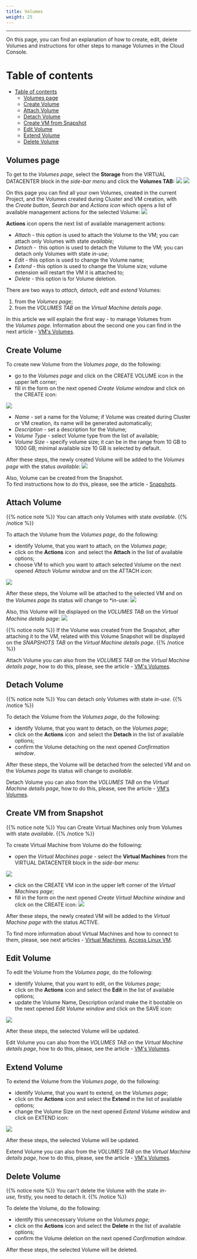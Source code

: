 ```yaml
---
title: Volumes
weight: 25
---
```

___
On this page, you can find an explanation of how to create, edit, delete Volumes and instructions for other steps to manage Volumes in the Cloud Console.

# Table of contents
- [Table of contents](#table-of-contents)
  - [Volumes page](#volumes-page)
  - [Create Volume](#create-volume)
  - [Attach Volume](#attach-volume)
  - [Detach Volume](#detach-volume)
  - [Create VM from Snapshot](#create-vm-from-snapshot)
  - [Edit Volume](#edit-volume)
  - [Extend Volume](#extend-volume)
  - [Delete Volume](#delete-volume)

## Volumes page
To get to the *Volumes page*, select the **Storage** from the VIRTUAL DATACENTER block in the *side-bar menu* and click the **Volumes TAB:**
![](../../../assets/images/vol/1.png?width=15pc&classes=border,shadow) 
![](../../../assets/images/vol/2.png?width=30pc&classes=border,shadow) 

On this page you can find all your own Volumes, created in the current Project, and the Volumes created during Cluster and VM creation, with the *Create button*, *Search bar* and *Actions icon* which opens a list of available management actions for the selected Volume:
![](../../../assets/images/vol/3.png?classes=border,shadow) 

**Actions** icon opens the next list of available management actions:
- *Attach* - this option is used to attach the Volume to the VM; you can attach only Volumes with state *available*;  
- *Detach* -  this option is used to detach the Volume to the VM; you can detach only Volumes with state *in-use*;  
- *Edit* - this option is used to change the Volume name;
- *Extend* - this option is used to change the Volume size; volume extension will restart the VM it is attached to;
- *Delete* - this option is for Volume deletion.

There are two ways to *attach*, *detach*, *edit* and *extend* Volumes:
1. from the *Volumes page*;
2. from the *VOLUMES TAB* on the *Virtual Machine details page*.

In this article we will explain the first way - to manage Volumes from the *Volumes page*. Information about the second one you can find in the next article - [VM's Volumes](https://docs.ventuscloud.eu/products/storage/manage-volumes/).  

## Create Volume
To create new Volume from the *Volumes page*, do the following:
- go to the *Volumes page* and click on the CREATE VOLUME icon in the upper left corner;
- fill in the form on the next opened *Create Volume window* and click on the CREATE icon:

![](../../../assets/images/vol/4.png?width=35pc&classes=border,shadow) 
  - *Name* - set a name for the Volume; if Volume was created during Cluster or VM creation, its name will be generated automatically;
  - *Description* - set a description for the Volume;
  - *Volume Type* - select Volume type from the list of available;
  - *Volume Size* - specify volume size; it can be in the range from 10 GB to 1000 GB; minimal available size 10 GB is selected by default.

After these steps, the newly created Volume will be added to the *Volumes page* with the status *available*:
![](../../../assets/images/vol/5.png?classes=border,shadow) 

Also, Volume can be created from the Snapshot.  
To find instructions how to do this, please, see the article - [Snapshots](https://docs.ventuscloud.eu/products/storage/snapshots/).

## Attach Volume
{{% notice note %}}
You can attach only Volumes with state *available*. 
{{% /notice %}}

To attach the Volume from the *Volumes page*, do the following:
- identify Volume, that you want to attach, on the *Volumes page*;
- click on the **Actions** icon  and select the **Attach** in the list of available options;
- choose VM to which you want to attach selected Volume on the next opened *Attach Volume window* and on the ATTACH icon:

![](../../../assets/images/vol/8.png?width=35pc&classes=border,shadow) 

After these steps, the Volume will be attached to the selected VM and on the *Volumes page* its status will change to *in-use:
![](../../../assets/images/vol/9.png?classes=border,shadow) 

Also, this Volume will be displayed on the *VOLUMES TAB* on the *Virtual Machine details page*:
![](../../../assets/images/vol/10.png?classes=border,shadow) 

{{% notice note %}}
If the Volume was created from the Snapshot, after attaching it to the VM, related with this Volume Snapshot will be displayed on the *SNAPSHOTS TAB* on the *Virtual Machine details page*. 
{{% /notice %}}

Attach Volume you can also from the *VOLUMES TAB* on the *Virtual Machine details page*, how to do this, please, see the article - [VM's Volumes](https://docs.ventuscloud.eu/products/storage/manage-volumes/).

## Detach Volume
{{% notice note %}}
You can detach only Volumes with state *in-use*. 
{{% /notice %}}

To detach the Volume from the *Volumes page*, do the following:
- identify Volume, that you want to detach, on the *Volumes page*;
- click on the **Actions** icon  and select the **Detach** in the list of available options;
- confirm the Volume detaching on the next opened *Confirmation window*.

After these steps, the Volume will be detached from the selected VM and on the *Volumes page* its status will change to *available*.

Detach Volume you can also from the *VOLUMES TAB* on the *Virtual Machine details page*, how to do this, please, see the article - [VM's Volumes](https://docs.ventuscloud.eu/products/storage/manage-volumes/).

## Create VM from Snapshot
{{% notice note %}}
You can Create Virtual Machines only from Volumes with state *available*. 
{{% /notice %}}

To create Virtual Machine from Volume do the following:
- open the *Virtual Machines page* - select the **Virtual Machines** from the VIRTUAL DATACENTER block in the *side-bar menu*:

![](../../../assets/images/vms/1.png?width=15pc&classes=border,shadow)  
- click on the CREATE VM icon in the upper left corner of the *Virtual Machines page*;
- fill in the form on the next opened *Create Virtual Machine window* and click on the CREATE icon:
![](../../../assets/images/tutorials/21.png?width=30pc&classes=border,shadow)

After these steps, the newly created VM will be added to the *Virtual Machine page* with the status ACTIVE.

To find more information about Virtual Machines and how to connect to them, please, see next articles - [Virtual Machines](https://docs.ventuscloud.eu/products/compute/virtual-machines/), [Access Linux VM](https://docs.ventuscloud.eu/products/compute/connect-linux-vm/). 

## Edit Volume
To edit the Volume from the *Volumes page*, do the following:
- identify Volume, that you want to edit, on the *Volumes page*;
- click on the **Actions** icon and select the **Edit** in the list of available options;
- update the Volume Name, Description or/and make the it bootable on the next opened *Edit Volume window* and click on the SAVE icon:

![](../../../assets/images/vol/6.png?width=35pc&classes=border,shadow)

After these steps, the selected Volume will be updated.

Edit Volume you can also from the *VOLUMES TAB* on the *Virtual Machine details page*, how to do this, please, see the article - [VM's Volumes](https://docs.ventuscloud.eu/products/storage/manage-volumes/).

## Extend Volume
To extend the Volume from the *Volumes page*, do the following:
- identify Volume, that you want to extend, on the *Volumes page*;
- click on the **Actions** icon and select the **Extend** in the list of available options;
- change the Volume Size on the next opened *Extend Volume window* and click on EXTEND icon:

![](../../../assets/images/vol/7.png?width=35pc&classes=border,shadow)

After these steps, the selected Volume will be updated.

Extend Volume you can also from the *VOLUMES TAB* on the *Virtual Machine details page*, how to do this, please, see the article - [VM's Volumes](https://docs.ventuscloud.eu/products/storage/manage-volumes/).


## Delete Volume
{{% notice note %}}
You can't delete the Volume with the state *in-use,* firstly, you need to detach it. 
{{% /notice %}}

To delete the Volume, do the following:
- identify this unnecessary Volume on the *Volumes page*;
- click on the **Actions** icon and select the **Delete** in the list of available options;
- confirm the Volume deletion on the next opened *Confirmation window*.

After these steps, the selected Volume will be deleted.

